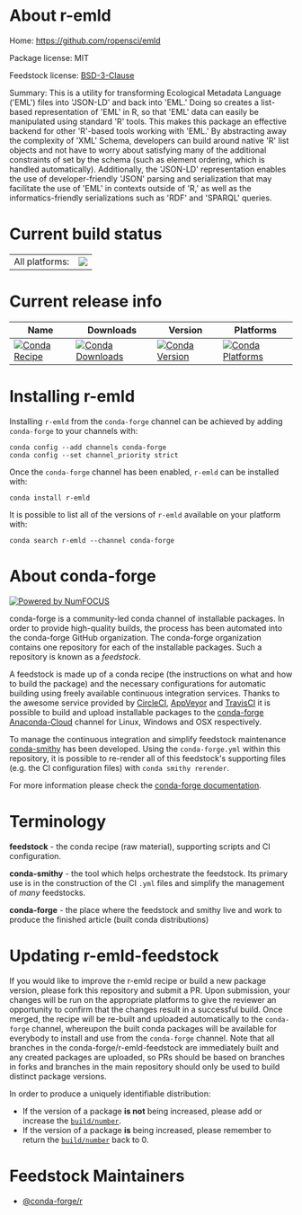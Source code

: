 About r-emld
============

Home: https://github.com/ropensci/emld

Package license: MIT

Feedstock license: [BSD-3-Clause](https://github.com/conda-forge/r-emld-feedstock/blob/master/LICENSE.txt)

Summary: This is a utility for transforming Ecological Metadata Language ('EML') files into 'JSON-LD' and back into 'EML.'  Doing so creates a list-based representation of 'EML' in R, so that 'EML' data can easily be manipulated using standard 'R' tools. This makes this package an effective backend for other 'R'-based tools  working with 'EML.' By abstracting away the complexity of 'XML' Schema, developers can build around native 'R' list objects and not have to worry about satisfying many of the additional constraints of set by the schema (such as element ordering, which is handled automatically). Additionally, the 'JSON-LD'  representation enables the use of developer-friendly 'JSON' parsing and serialization that may facilitate the use of 'EML' in contexts outside of 'R,' as well as the informatics-friendly serializations such as 'RDF' and 'SPARQL' queries.

Current build status
====================


<table><tr><td>All platforms:</td>
    <td>
      <a href="https://dev.azure.com/conda-forge/feedstock-builds/_build/latest?definitionId=7235&branchName=master">
        <img src="https://dev.azure.com/conda-forge/feedstock-builds/_apis/build/status/r-emld-feedstock?branchName=master">
      </a>
    </td>
  </tr>
</table>

Current release info
====================

| Name | Downloads | Version | Platforms |
| --- | --- | --- | --- |
| [![Conda Recipe](https://img.shields.io/badge/recipe-r--emld-green.svg)](https://anaconda.org/conda-forge/r-emld) | [![Conda Downloads](https://img.shields.io/conda/dn/conda-forge/r-emld.svg)](https://anaconda.org/conda-forge/r-emld) | [![Conda Version](https://img.shields.io/conda/vn/conda-forge/r-emld.svg)](https://anaconda.org/conda-forge/r-emld) | [![Conda Platforms](https://img.shields.io/conda/pn/conda-forge/r-emld.svg)](https://anaconda.org/conda-forge/r-emld) |

Installing r-emld
=================

Installing `r-emld` from the `conda-forge` channel can be achieved by adding `conda-forge` to your channels with:

```
conda config --add channels conda-forge
conda config --set channel_priority strict
```

Once the `conda-forge` channel has been enabled, `r-emld` can be installed with:

```
conda install r-emld
```

It is possible to list all of the versions of `r-emld` available on your platform with:

```
conda search r-emld --channel conda-forge
```


About conda-forge
=================

[![Powered by NumFOCUS](https://img.shields.io/badge/powered%20by-NumFOCUS-orange.svg?style=flat&colorA=E1523D&colorB=007D8A)](http://numfocus.org)

conda-forge is a community-led conda channel of installable packages.
In order to provide high-quality builds, the process has been automated into the
conda-forge GitHub organization. The conda-forge organization contains one repository
for each of the installable packages. Such a repository is known as a *feedstock*.

A feedstock is made up of a conda recipe (the instructions on what and how to build
the package) and the necessary configurations for automatic building using freely
available continuous integration services. Thanks to the awesome service provided by
[CircleCI](https://circleci.com/), [AppVeyor](https://www.appveyor.com/)
and [TravisCI](https://travis-ci.com/) it is possible to build and upload installable
packages to the [conda-forge](https://anaconda.org/conda-forge)
[Anaconda-Cloud](https://anaconda.org/) channel for Linux, Windows and OSX respectively.

To manage the continuous integration and simplify feedstock maintenance
[conda-smithy](https://github.com/conda-forge/conda-smithy) has been developed.
Using the ``conda-forge.yml`` within this repository, it is possible to re-render all of
this feedstock's supporting files (e.g. the CI configuration files) with ``conda smithy rerender``.

For more information please check the [conda-forge documentation](https://conda-forge.org/docs/).

Terminology
===========

**feedstock** - the conda recipe (raw material), supporting scripts and CI configuration.

**conda-smithy** - the tool which helps orchestrate the feedstock.
                   Its primary use is in the construction of the CI ``.yml`` files
                   and simplify the management of *many* feedstocks.

**conda-forge** - the place where the feedstock and smithy live and work to
                  produce the finished article (built conda distributions)


Updating r-emld-feedstock
=========================

If you would like to improve the r-emld recipe or build a new
package version, please fork this repository and submit a PR. Upon submission,
your changes will be run on the appropriate platforms to give the reviewer an
opportunity to confirm that the changes result in a successful build. Once
merged, the recipe will be re-built and uploaded automatically to the
`conda-forge` channel, whereupon the built conda packages will be available for
everybody to install and use from the `conda-forge` channel.
Note that all branches in the conda-forge/r-emld-feedstock are
immediately built and any created packages are uploaded, so PRs should be based
on branches in forks and branches in the main repository should only be used to
build distinct package versions.

In order to produce a uniquely identifiable distribution:
 * If the version of a package **is not** being increased, please add or increase
   the [``build/number``](https://docs.conda.io/projects/conda-build/en/latest/resources/define-metadata.html#build-number-and-string).
 * If the version of a package **is** being increased, please remember to return
   the [``build/number``](https://docs.conda.io/projects/conda-build/en/latest/resources/define-metadata.html#build-number-and-string)
   back to 0.

Feedstock Maintainers
=====================

* [@conda-forge/r](https://github.com/conda-forge/r/)

